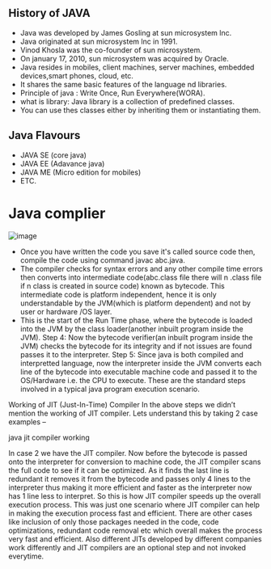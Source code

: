 ## History of JAVA
  - Java was developed by James Gosling at sun microsystem lnc.
  - Java originated at sun microsystem lnc in 1991.
  - Vinod Khosla was the co-founder of sun microsystem.
  - On january 17, 2010, sun microsystem was acquired by Oracle.
  - Java resides in mobiles, client machines, server machines, embedded devices,smart phones, cloud, etc.
  - It shares the same basic features of the language nd libraries.
  - Principle of java : Write Once, Run Everywhere(WORA).
  - what is library: Java library is a collection of predefined classes.
  - You can use thes classes either by inheriting them or instantiating them.
## Java Flavours
  - JAVA SE (core java)
  - JAVA EE (Adavance java)
  - JAVA ME (Micro edition for mobiles)
  - ETC.
# Java complier
![image](https://github.com/user-attachments/assets/cff70d27-9e0c-4d4d-852d-802799b3e118)

- Once you have written the code you save it's called source code then, compile the code using command javac abc.java.
- The compiler checks for syntax errors and any other compile time errors then converts into intermediate code(abc.class file there will n .class file if n class is created in source code) known as bytecode. This intermediate code is platform independent, hence it is only understandable by the JVM(which is platform dependent) and not by user or hardware /OS layer.
- This is the start of the Run Time phase, where the bytecode is loaded into the JVM by the class loader(another inbuilt program inside the JVM).
Step 4: Now the bytecode verifier(an inbuilt program inside the JVM) checks the bytecode for its integrity and if not issues are found passes it to the interpreter.
Step 5: Since java is both compiled and interpretted language, now the interpreter inside the JVM converts each line of the bytecode into executable machine code and passed it to the OS/Hardware i.e. the CPU to execute.
These are the standard steps involved in a typical java program execution scenario.

Working of JIT (Just-In-Time) Compiler
In the above steps we didn’t mention the working of JIT compiler. Lets understand this by taking 2 case examples –

java jit compiler working

In case 2 we have the JIT compiler. Now before the bytecode is passed onto the interpreter for conversion to machine code, the JIT compiler scans the full code to see if it can be optimized. As it finds the last line is redundant it removes it from the bytecode and passes only 4 lines to the interpreter thus making it more efficient and faster as the interpreter now has 1 line less to interpret.
So this is how JIT compiler speeds up the overall execution process.
This was just one scenario where JIT compiler can help in making the execution process fast and efficient. There are other cases like inclusion of only those packages needed in the code, code optimizations, redundant code removal etc which overall makes the process very fast and efficient. Also different JITs developed by different companies work differently and JIT compilers are an optional step and not invoked everytime.
